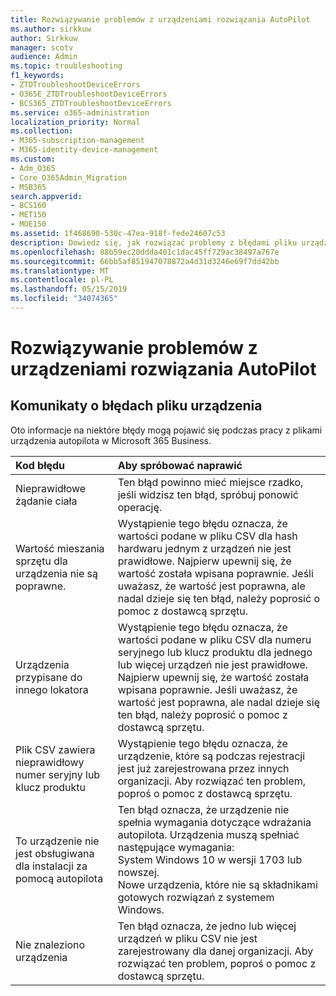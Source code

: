 ```yaml
---
title: Rozwiązywanie problemów z urządzeniami rozwiązania AutoPilot
ms.author: sirkkuw
author: Sirkkuw
manager: scotv
audience: Admin
ms.topic: troubleshooting
f1_keywords:
- ZTDTroubleshootDeviceErrors
- O365E_ZTDTroubleshootDeviceErrors
- BCS365_ZTDTroubleshootDeviceErrors
ms.service: o365-administration
localization_priority: Normal
ms.collection:
- M365-subscription-management
- M365-identity-device-management
ms.custom:
- Adm_O365
- Core_O365Admin_Migration
- MSB365
search.appverid:
- BCS160
- MET150
- MOE150
ms.assetid: 1f468690-530c-47ea-918f-fede24607c53
description: Dowiedz się, jak rozwiązać problemy z błędami pliku urządzenia autopilota.
ms.openlocfilehash: 88b59ec20ddda401c1dac45ff729ac38497a767e
ms.sourcegitcommit: 66bb5af851947078872a4d31d3246e69f7dd42bb
ms.translationtype: MT
ms.contentlocale: pl-PL
ms.lasthandoff: 05/15/2019
ms.locfileid: "34074365"
---
```

# <a name="troubleshoot-autopilot-device-errors"></a>Rozwiązywanie problemów z urządzeniami rozwiązania AutoPilot

## <a name="device-file-error-messages"></a>Komunikaty o błędach pliku urządzenia

Oto informacje na niektóre błędy mogą pojawić się podczas pracy z plikami urządzenia autopilota w Microsoft 365 Business. 
  
|**Kod błędu**|**Aby spróbować naprawić**|
|:-----|:-----|
|Nieprawidłowe żądanie ciała  <br/> |Ten błąd powinno mieć miejsce rzadko, jeśli widzisz ten błąd, spróbuj ponowić operację.  <br/> |
|Wartość mieszania sprzętu dla urządzenia nie są poprawne.  <br/> |Wystąpienie tego błędu oznacza, że wartości podane w pliku CSV dla hash hardwaru jednym z urządzeń nie jest prawidłowe. Najpierw upewnij się, że wartość została wpisana poprawnie. Jeśli uważasz, że wartość jest poprawna, ale nadal dzieje się ten błąd, należy poprosić o pomoc z dostawcą sprzętu.  <br/> |
|Urządzenia przypisane do innego lokatora  <br/> |Wystąpienie tego błędu oznacza, że wartości podane w pliku CSV dla numeru seryjnego lub klucz produktu dla jednego lub więcej urządzeń nie jest prawidłowe. Najpierw upewnij się, że wartość została wpisana poprawnie. Jeśli uważasz, że wartość jest poprawna, ale nadal dzieje się ten błąd, należy poprosić o pomoc z dostawcą sprzętu.  <br/> |
|Plik CSV zawiera nieprawidłowy numer seryjny lub klucz produktu  <br/> |Wystąpienie tego błędu oznacza, że urządzenie, które są podczas rejestracji jest już zarejestrowana przez innych organizacji. Aby rozwiązać ten problem, poproś o pomoc z dostawcą sprzętu.  <br/> |
|To urządzenie nie jest obsługiwana dla instalacji za pomocą autopilota  <br/> | Ten błąd oznacza, że urządzenie nie spełnia wymagania dotyczące wdrażania autopilota. Urządzenia muszą spełniać następujące wymagania:  <br/>  System Windows 10 w wersji 1703 lub nowszej.  <br/>  Nowe urządzenia, które nie są składnikami gotowych rozwiązań z systemem Windows.  <br/> |
|Nie znaleziono urządzenia  <br/> |Ten błąd oznacza, że jedno lub więcej urządzeń w pliku CSV nie jest zarejestrowany dla danej organizacji. Aby rozwiązać ten problem, poproś o pomoc z dostawcą sprzętu.  <br/> |
   
